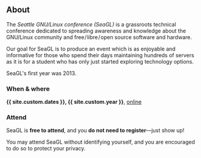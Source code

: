## About

The _Seattle GNU/Linux conference (SeaGL)_ is a grassroots technical conference
dedicated to spreading awareness and knowledge about the GNU/Linux community and
free / libre / open source software and ​hardware.

Our goal for SeaGL is to produce an event which is as enjoyable and informative
for those who spend their days maintaining hundreds of servers as it is for a
student who has only just started exploring technology options.

SeaGL's first year was 2013.

### When & where

**{{ site.custom.dates }}, {{ site.custom.year }}**, [online]

### Attend

SeaGL is **free to attend**, and you **do not need to register**—just show up!

You may attend SeaGL without identifying yourself, and you are encouraged to do
so to protect your privacy.

<!--
You may optionally [register]({{ site.custom.url.register }}). This gives us
more accurate estimates of attendance, which help us raise money for the
conference. The registration system is free / libre / open source software and
we promise to protect your data.
-->

[online]: /news/2021/06/08/format-2021
